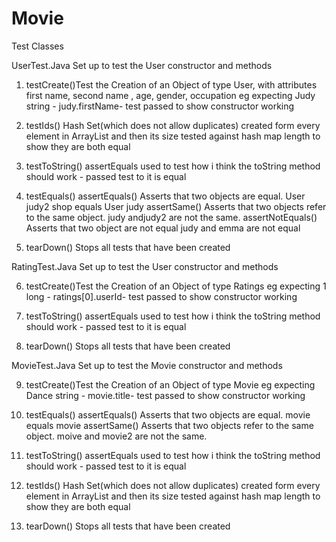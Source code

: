 # Movie
Test Classes

UserTest.Java
Set up to test the User constructor  and methods

1. testCreate()Test the Creation of an Object of type User, with attributes first name, second name , age, gender, occupation
eg expecting Judy string   -  judy.firstName- test passed to show constructor working 



2. testIds()
Hash Set(which does not allow duplicates)  created form every element in ArrayList and then its size tested against hash map length to show they are both equal


3. testToString()
assertEquals used to test how i think the toString method should work - passed test to it is equal


4. testEquals() 
assertEquals() Asserts that two objects are equal. User judy2 shop equals User judy
assertSame() Asserts that two objects refer to the same object. judy andjudy2 are not the same.
assertNotEquals() Asserts that two object are not equal judy and emma are not equal

5. tearDown()
Stops all tests that have been created




RatingTest.Java
Set up to test the User constructor  and methods

6. testCreate()Test the Creation of an Object of type Ratings
eg expecting 1 long   - ratings[0].userId- test passed to show constructor working 


7. testToString()
assertEquals used to test how i think the toString method should work - passed test to it is equal


8. tearDown()
Stops all tests that have been created



MovieTest.Java
Set up to test the Movie constructor  and methods

9. testCreate()Test the Creation of an Object of type Movie
eg expecting Dance string   -  movie.title- test passed to show constructor working 

10. testEquals() 
assertEquals() Asserts that two objects are equal. movie equals movie
assertSame() Asserts that two objects refer to the same object. moive and movie2 are not the same.


11. testToString()
assertEquals used to test how i think the toString method should work - passed test to it is equal


12. testIds()
Hash Set(which does not allow duplicates)  created form every element in ArrayList and then its size tested against hash map length to show they are both equal


13. tearDown()
Stops all tests that have been created


